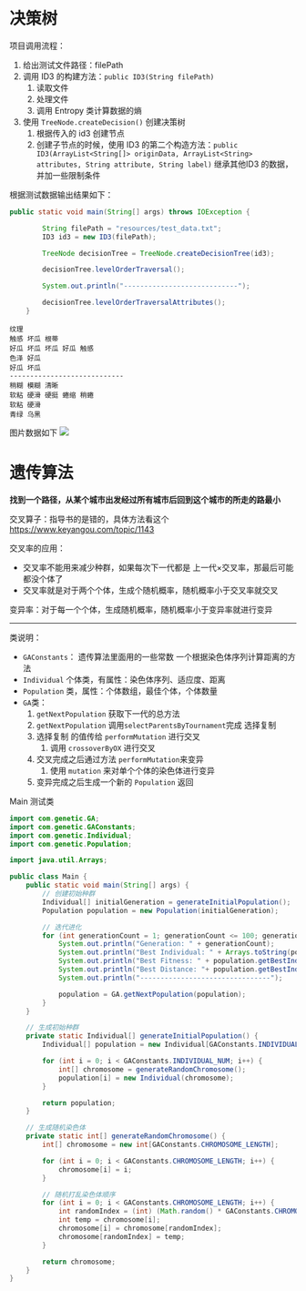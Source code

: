 # 决策树

项目调用流程：

1. 给出测试文件路径：filePath
2. 调用 ID3 的构建方法：`public ID3(String filePath)`
   1. 读取文件
   2. 处理文件
   3. 调用 Entropy 类计算数据的熵
3. 使用 `TreeNode.createDecision()` 创建决策树
   1. 根据传入的 id3 创建节点
   2. 创建子节点的时候，使用 ID3 的第二个构造方法：`public ID3(ArrayList<String[]> originData, ArrayList<String> attributes, String attribute, String label)`
      继承其他ID3 的数据，并加一些限制条件


根据测试数据输出结果如下：

```java
public static void main(String[] args) throws IOException {

        String filePath = "resources/test_data.txt";
        ID3 id3 = new ID3(filePath);

        TreeNode decisionTree = TreeNode.createDecisionTree(id3);

        decisionTree.levelOrderTraversal();

        System.out.println("----------------------------");

        decisionTree.levelOrderTraversalAttributes();
    }
```
```
纹理
触感 坏瓜 根蒂
好瓜 坏瓜 坏瓜 好瓜 触感
色泽 好瓜
好瓜 坏瓜
----------------------------
稍糊 模糊 清晰
软粘 硬滑 硬挺 蜷缩 稍蜷
软粘 硬滑
青绿 乌黑
```
图片数据如下
![](https://picgo-1314080015.cos.ap-nanjing.myqcloud.com/PIctures/202403301756268.png)

# 遗传算法

**找到一个路径，从某个城市出发经过所有城市后回到这个城市的所走的路最小**

交叉算子：指导书的是错的，具体方法看这个 https://www.keyangou.com/topic/1143

交叉率的应用：

- 交叉率不能用来减少种群，如果每次下一代都是 上一代×交叉率，那最后可能都没个体了
- 交叉率就是对于两个个体，生成个随机概率，随机概率小于交叉率就交叉

变异率：对于每一个个体，生成随机概率，随机概率小于变异率就进行变异

---

类说明：

- `GAConstants`：
  遗传算法里面用的一些常数
  一个根据染色体序列计算距离的方法
- `Individual` 个体类，有属性：染色体序列、适应度、距离
- `Population` 类，属性：个体数组，最佳个体，个体数量
- `GA`类：
  1. `getNextPopulation` 获取下一代的总方法
  2. `getNextPopulation` 调用`selectParentsByTournament`完成 选择复制
  3. 选择复制 的值传给 `performMutation` 进行交叉
     1. 调用 `crossoverByOX` 进行交叉
  4. 交叉完成之后通过方法 `performMutation`来变异
     1. 使用 `mutation` 来对单个个体的染色体进行变异
  5. 变异完成之后生成一个新的 `Population` 返回

Main 测试类
```java
import com.genetic.GA;
import com.genetic.GAConstants;
import com.genetic.Individual;
import com.genetic.Population;

import java.util.Arrays;

public class Main {
    public static void main(String[] args) {
        // 创建初始种群
        Individual[] initialGeneration = generateInitialPopulation();
        Population population = new Population(initialGeneration);

        // 迭代进化
        for (int generationCount = 1; generationCount <= 100; generationCount++) {
            System.out.println("Generation: " + generationCount);
            System.out.println("Best Individual: " + Arrays.toString(population.getBestIndividual().getChromosome()));
            System.out.println("Best Fitness: " + population.getBestIndividual().getFitness());
            System.out.println("Best Distance: "+ population.getBestIndividual().getDistance());
            System.out.println("--------------------------------");

            population = GA.getNextPopulation(population);
        }
    }

    // 生成初始种群
    private static Individual[] generateInitialPopulation() {
        Individual[] population = new Individual[GAConstants.INDIVIDUAL_NUM];

        for (int i = 0; i < GAConstants.INDIVIDUAL_NUM; i++) {
            int[] chromosome = generateRandomChromosome();
            population[i] = new Individual(chromosome);
        }

        return population;
    }

    // 生成随机染色体
    private static int[] generateRandomChromosome() {
        int[] chromosome = new int[GAConstants.CHROMOSOME_LENGTH];

        for (int i = 0; i < GAConstants.CHROMOSOME_LENGTH; i++) {
            chromosome[i] = i;
        }

        // 随机打乱染色体顺序
        for (int i = 0; i < GAConstants.CHROMOSOME_LENGTH; i++) {
            int randomIndex = (int) (Math.random() * GAConstants.CHROMOSOME_LENGTH);
            int temp = chromosome[i];
            chromosome[i] = chromosome[randomIndex];
            chromosome[randomIndex] = temp;
        }

        return chromosome;
    }
}
```